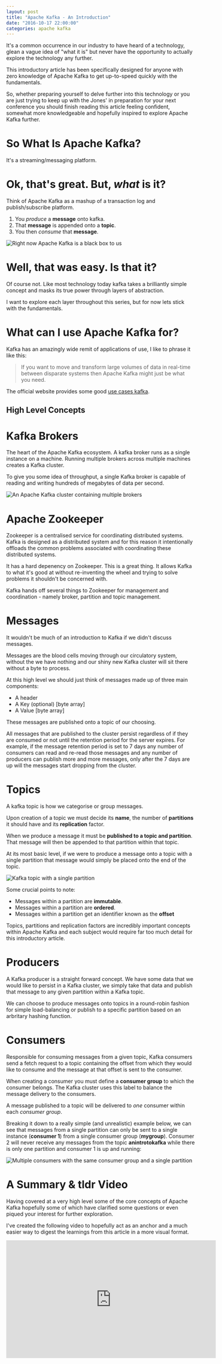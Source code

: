 ```yaml
---
layout: post
title: "Apache Kafka - An Introduction"
date: "2016-10-17 22:00:00"
categories: apache kafka
---
```

It's a common occurrence in our industry to have heard of a technology, glean a vague idea of "what it is" but never have the opportunity to actually explore the technology any further.

This introductory article has been specifically designed for anyone with zero knowledge of Apache Kafka to get up-to-speed quickly with the fundamentals. 

So, whether preparing yourself to delve further into this technology or you are just trying to keep up with the Jones' in preparation for your next conference you should finish reading this article feeling confident, somewhat more knowledgeable and hopefully inspired to explore Apache Kafka further.

# So What Is Apache Kafka?

It's a streaming/messaging platform.

# Ok, that's great. But, _what_ is it?

Think of Apache Kafka as a mashup of a transaction log and publish/subscribe platform.

1. You _produce_ a **message** onto kafka.
2. That **message** is appended onto a **topic**.
3. You then _consume_ that **message**.

![Right now Apache Kafka is a black box to us](/assets/2016-10-17/apache_kafka_black_box.png)

# Well, that was easy. Is that it?

Of course not. Like most technology today kafka takes a brilliantly simple concept and masks its true power through layers of abstraction.

I want to explore each layer throughout this series, but for now lets stick with the fundamentals.

# What can I use Apache Kafka for?

Kafka has an amazingly wide remit of applications of use, I like to phrase it like this:

>If you want to move and transform large volumes of data in real-time between disparate systems then Apache Kafka might just be what you need.

The official website provides some good [use cases kafka](https://kafka.apache.org/uses).

## High Level Concepts

# Kafka Brokers

The heart of the Apache Kafka ecosystem. A kafka broker runs as a single instance on a machine. Running multiple brokers across multiple machines creates a Kafka cluster.

To give you some idea of throughput, a single Kafka broker is capable of reading and writing hundreds of megabytes of data per second.

![An Apache Kafka cluster containing multiple brokers](/assets/2016-10-17/apache_kafka_cluster_and_brokers.png)

# Apache Zookeeper

Zookeeper is a centralised service for coordinating distributed systems. Kafka is designed as a distributed system and for this reason it intentionally offloads the common problems associated with coordinating these distributed systems.

It has a hard depenency on Zookeeper. This is a great thing. It allows Kafka to what it's good at without re-inventing the wheel and trying to solve problems it shouldn't be concerned with.

Kafka hands off several things to Zookeeper for management and coordination - namely broker, partition and topic management.

# Messages

It wouldn't be much of an introduction to Kafka if we didn't discuss messages. 

Messages are the blood cells moving through our circulatory system, without the we have nothing and our shiny new Kafka cluster will sit there without a byte to process.

At this high level we should just think of messages made up of three main components:

* A header
* A Key (optional) [byte array]
* A Value [byte array]

These messages are published onto a topic of our choosing.

All messages that are published to the cluster persist regardless of if they are consumed or not until the retention period for the server expires. For example, if the message retention period is set to 7 days any number of consumers can read and re-read those messages and any number of producers can publish more and more messages, only after the 7 days are up will the messages start dropping from the cluster.

# Topics

A kafka topic is how we categorise or group messages.

Upon creation of a topic we must decide its **name**, the number of **partitions** it should have and its **replication** factor.

When we produce a message it must be **published to a topic and partition**. That message will then be appended to that partition within that topic.

At its most basic level, if we were to produce a message onto a topic with a single partition that message would simply be placed onto the end of the topic.

![Kafka topic with a single partition](/assets/2016-10-17/apache_kafka_topic_partition_simple.png)

Some crucial points to note:

* Messages within a partition are **immutable**.
* Messages within a partition are **ordered**.
* Messages within a partition get an identifier known as the **offset**

Topics, partitions and replication factors are incredibly important concepts within Apache Kafka and each subject would require far too much detail for this introductory article.

# Producers

A Kafka producer is a straight forward concept. We have some data that we would like to persist in a Kafka cluster, we simply take that data and publish that message to any given partition within a Kafka topic.

We can choose to produce messages onto topics in a round-robin fashion for simple load-balancing or publish to a specific partition based on an arbritary hashing function.

# Consumers

Responsible for consuming messages from a given topic, Kafka consumers send a fetch request to a topic containing the offset from which they would like to consume and the message at that offset is sent to the consumer.

When creating a consumer you must define a **consumer group** to which the consumer belongs. The Kafka cluster uses this label to balance the message delivery to the consumers.

A message published to a topic will be delivered to _one_ consumer within each _consumer group_.

Breaking it down to a really simple (and unrealistic) example below, we can see that messages from a single partition can only be sent to a single instance (**consumer 1**) from a single consumer group (**mygroup**). Consumer 2 will never receive any messages from the topic **anintrotokafka** while there is only one partition and consumer 1 is up and running:

![Multiple consumers with the same consumer group and a single partition](/assets/2016-10-17/apache_kafka_consumer_group_simple.png)

# A Summary & tldr Video

Having covered at a very high level some of the core concepts of Apache Kafka hopefully some of which have clarified some questions or even piqued your interest for further exploration.

I've created the following video to hopefully act as an anchor and a much easier way to digest the learnings from this article in a more visual format.

<iframe width="560" height="315" src="https://www.youtube.com/embed/CyZP8hvHbM8" frameborder="0" allowfullscreen></iframe>





